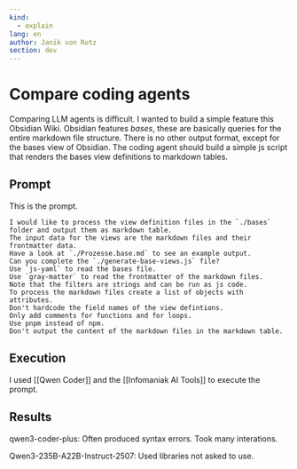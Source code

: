 ```yaml
---
kind:
  - explain
lang: en
author: Janik von Rotz
section: dev
---
```


# Compare coding agents

Comparing LLM agents is difficult. I wanted to build a simple feature this Obsidian Wiki. Obsidian features _bases_, these are basically queries for the entire markdown file structure. There is no other output format, except for the bases view of Obsidian. The coding agent should build a simple js script that renders the bases view definitions to markdown tables.

## Prompt

This is the prompt.

```
I would like to process the view definition files in the `./bases` folder and output them as markdown table.
The input data for the views are the markdown files and their frontmatter data.
Have a look at `./Prozesse.base.md` to see an example output.
Can you complete the `./generate-base-views.js` file?
Use `js-yaml` to read the bases file.
Use `gray-matter` to read the frontmatter of the markdown files.
Note that the filters are strings and can be run as js code.
To process the markdown files create a list of objects with attributes.
Don't hardcode the field names of the view defintions.
Only add comments for functions and for loops.
Use pnpm instead of npm.
Don't output the content of the markdown files in the markdown table.
```

## Execution

I used [[Qwen Coder]] and the [[Infomaniak AI Tools]] to execute the prompt.

## Results

qwen3-coder-plus: Often produced syntax errors. Took many interations.

Qwen3-235B-A22B-Instruct-2507: Used libraries not asked to use.
